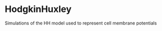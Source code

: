 HodgkinHuxley
=============

Simulations of the HH model used to represent cell membrane potentials

